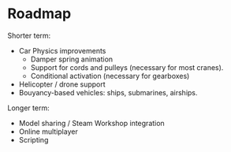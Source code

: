 # Roadmap

Shorter term:

* Car Physics improvements
  * Damper spring animation
  * Support for cords and pulleys (necessary for most cranes).
  * Conditional activation (necessary for gearboxes)
* Helicopter / drone support
* Bouyancy-based vehicles: ships, submarines, airships.

Longer term:
* Model sharing / Steam Workshop integration
* Online multiplayer
* Scripting
